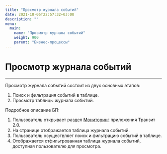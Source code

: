 ```yaml
---
title: "Просмотр журнала событий"
date: 2021-10-05T22:57:32+03:00
description: ""
menu:
  main:
    name: "Просмотр журнала событий"
    weight: 900
    parent: "Бизнес-процессы"
---
```


# Просмотр журнала событий
---

Просмотр журнала событий состоит из двух основных этапов:
1.	Поиск и фильтрация событий в таблице.
2.	Просмотр таблицы журнала событий.

Подробное описание БП:
1.	Пользователь открывает раздел [Мониторинг](/interface/user_menu/user/index.html#dashboard) приложения Транзит 2.0.
2.	На странице отображается таблица журнала событий.
3.	Пользователь осуществляет поиск и фильтрацию событий в таблице.
4.	Отображается отфильтрованная таблица журнала событий, доступная пользователю для просмотра. 
